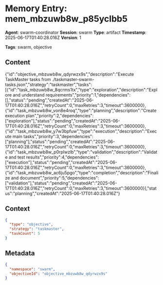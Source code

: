 # Memory Entry: mem_mbzuwb8w_p85yclbb5

**Agent**: swarm-coordinator
**Session**: swarm
**Type**: artifact
**Timestamp**: 2025-06-17T01:40:28.016Z
**Version**: 1

**Tags**: swarm, objective

## Content

{"id":"objective_mbzuwb8w_qdyrwzx9s","description":"Execute TaskMaster tasks from ./taskmaster-swarm-tasks.json","strategy":"taskmaster","tasks":[{"id":"task_mbzuwb8w_8qcrms1tx","type":"exploration","description":"Explore and understand requirements","priority":1,"dependencies":[],"status":"pending","createdAt":"2025-06-17T01:40:28.016Z","retryCount":0,"maxRetries":3,"timeout":3600000},{"id":"task_mbzuwb8w_von8e4roq","type":"planning","description":"Create execution plan","priority":2,"dependencies":["exploration"],"status":"pending","createdAt":"2025-06-17T01:40:28.016Z","retryCount":0,"maxRetries":3,"timeout":3600000},{"id":"task_mbzuwb8w_y7w3bpfuw","type":"execution","description":"Execute main tasks","priority":3,"dependencies":["planning"],"status":"pending","createdAt":"2025-06-17T01:40:28.016Z","retryCount":0,"maxRetries":3,"timeout":3600000},{"id":"task_mbzuwb8w_p0rplwzlb","type":"validation","description":"Validate and test results","priority":4,"dependencies":["execution"],"status":"pending","createdAt":"2025-06-17T01:40:28.016Z","retryCount":0,"maxRetries":3,"timeout":3600000},{"id":"task_mbzuwb8w_ac6ju5pgo","type":"completion","description":"Finalize and document","priority":5,"dependencies":["validation"],"status":"pending","createdAt":"2025-06-17T01:40:28.016Z","retryCount":0,"maxRetries":3,"timeout":3600000}],"status":"planning","createdAt":"2025-06-17T01:40:28.016Z"}

## Context

```json
{
  "type": "objective",
  "strategy": "taskmaster",
  "taskCount": 5
}
```

## Metadata

```json
{
  "namespace": "swarm",
  "objectiveId": "objective_mbzuwb8w_qdyrwzx9s"
}
```
